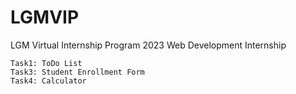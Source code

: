 # LGMVIP
LGM Virtual Internship Program 2023 Web Development Internship
```
Task1: ToDo List
Task3: Student Enrollment Form
Task4: Calculator
```
